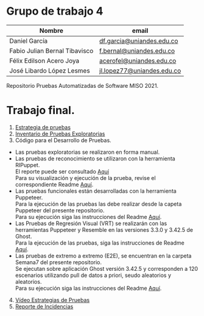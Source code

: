 # Grupo de trabajo 4


| Nombre                        | email                      |
| ----------------------------- | -------------------------- |
| Daniel García                 | df.garcia@uniandes.edu.co  |
| Fabio Julian Bernal Tibavisco | f.bernal@uniandes.edu.co   |
| Félix Edilson Acero Joya      | acerofel@uniandes.edu.co   |
| José Libardo López Lesmes     | jl.lopez77@uniandes.edu.co |

Repositorio Pruebas Automatizadas de Software MISO 2021.

# Trabajo final.

1. [Estrategia de pruebas]()
2. [Inventario de Pruebas Exploratorias](https://uniandes-my.sharepoint.com/:x:/r/personal/f_bernal_uniandes_edu_co/Documents/Entrega%20Final/Entrega%20Final/Inventario%20Pruebas%20Exploratorias.xlsx?d=w88a092be58ad4931a20e928955a3f6de&csf=1&web=1&e=QNYnhh)
3. Código para el Desarrollo de Pruebas.
- Las pruebas exploratorias se realizaron en forma manual.
- Las pruebas de reconocimiento se utilizaron con la herramienta RIPuppet.<br>El reporte puede ser consultado [Aquí](https://github.com/J3LopezL/fedafajo/tree/main/Semana8/results/2021-05-27T19.01.15.507Z/chromium)<br>Para su visualización y ejecución de la prueba, revise el correspondiente Readme [Aquí](https://github.com/J3LopezL/fedafajo/edit/main/Semana8/README.md).
- Las pruebas funcionales están desarrolladas con la herramienta Puppeteer.<br> Para la ejecución de las pruebas las debe realizar desde la capeta Puppeteer del presente repositorio.<br> Para su ejecución siga las instrucciones del Readme [Aquí](https://github.com/J3LopezL/fedafajo/edit/main/Puppeteer).
- Las Pruebas de Regresión Visual (VRT) se realizarán con las herramientas Puppeteer y Resemble en las versiones 3.3.0 y 3.42.5 de Ghost.<br> Para la ejecución de las pruebas, siga las instrucciones de Readme [Aquí](https://github.com/J3LopezL/fedafajo/tree/main/Resemble).
- Las pruebas de extremo a extremo (E2E), se encuentran en la carpeta Semana7 del presente repositorio. <br>Se ejecutan sobre aplicación Ghost versión 3.42.5 y corresponden a 120 escenarios utilizando pull de datos a priori, seudo aleatorios y aleatorios.<br>Para su ejecución siga las instrucciones del Readme [Aquí](https://github.com/J3LopezL/fedafajo/tree/main/Semana7).
4. [Vídeo Estrategias de Pruebas]()
5. [Reporte de Incidencias](https://github.com/J3LopezL/fedafajo/issues)
